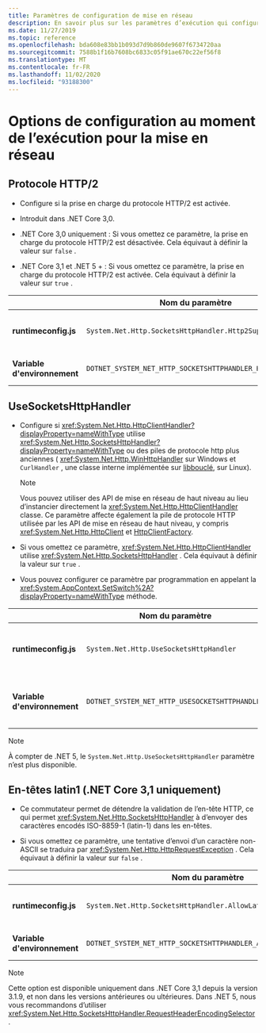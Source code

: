 ```yaml
---
title: Paramètres de configuration de mise en réseau
description: En savoir plus sur les paramètres d’exécution qui configurent la mise en réseau pour les applications .NET Core.
ms.date: 11/27/2019
ms.topic: reference
ms.openlocfilehash: bda608e83bb1b093d7d9b860de9607f6734720aa
ms.sourcegitcommit: 7588b1f16b7608bc6833c05f91ae670c22ef56f8
ms.translationtype: MT
ms.contentlocale: fr-FR
ms.lasthandoff: 11/02/2020
ms.locfileid: "93188300"
---
```

# <a name="run-time-configuration-options-for-networking"></a>Options de configuration au moment de l’exécution pour la mise en réseau

## <a name="http2-protocol"></a>Protocole HTTP/2

- Configure si la prise en charge du protocole HTTP/2 est activée.

- Introduit dans .NET Core 3,0.

- .NET Core 3,0 uniquement : Si vous omettez ce paramètre, la prise en charge du protocole HTTP/2 est désactivée. Cela équivaut à définir la valeur sur `false` .

- .NET Core 3,1 et .NET 5 + : Si vous omettez ce paramètre, la prise en charge du protocole HTTP/2 est activée. Cela équivaut à définir la valeur sur `true` .

| | Nom du paramètre | Valeurs |
| - | - | - |
| **runtimeconfig.js** | `System.Net.Http.SocketsHttpHandler.Http2Support` | `false` -désactivé<br/>`true` -activé |
| **Variable d'environnement** | `DOTNET_SYSTEM_NET_HTTP_SOCKETSHTTPHANDLER_HTTP2SUPPORT` | `0` -désactivé<br/>`1` -activé |

## <a name="usesocketshttphandler"></a>UseSocketsHttpHandler

- Configure si <xref:System.Net.Http.HttpClientHandler?displayProperty=nameWithType> utilise <xref:System.Net.Http.SocketsHttpHandler?displayProperty=nameWithType> ou des piles de protocole http plus anciennes ( <xref:System.Net.Http.WinHttpHandler> sur Windows et `CurlHandler` , une classe interne implémentée sur [libbouclé](https://curl.haxx.se/libcurl/), sur Linux).

  > [!NOTE]
  > Vous pouvez utiliser des API de mise en réseau de haut niveau au lieu d’instancier directement la <xref:System.Net.Http.HttpClientHandler> classe. Ce paramètre affecte également la pile de protocole HTTP utilisée par les API de mise en réseau de haut niveau, y compris <xref:System.Net.Http.HttpClient> et [HttpClientFactory](/previous-versions/aspnet/hh995280(v=vs.118)).

- Si vous omettez ce paramètre, <xref:System.Net.Http.HttpClientHandler> utilise <xref:System.Net.Http.SocketsHttpHandler> . Cela équivaut à définir la valeur sur `true` .

- Vous pouvez configurer ce paramètre par programmation en appelant la <xref:System.AppContext.SetSwitch%2A?displayProperty=nameWithType> méthode.

| | Nom du paramètre | Valeurs |
| - | - | - |
| **runtimeconfig.js** | `System.Net.Http.UseSocketsHttpHandler` | `true` -active l’utilisation de <xref:System.Net.Http.SocketsHttpHandler><br/>`false` -active l’utilisation de <xref:System.Net.Http.WinHttpHandler> sur Windows ou [libbouclé](https://curl.haxx.se/libcurl/) sur Linux |
| **Variable d'environnement** | `DOTNET_SYSTEM_NET_HTTP_USESOCKETSHTTPHANDLER` | `1` -active l’utilisation de <xref:System.Net.Http.SocketsHttpHandler><br/>`0` -active l’utilisation de <xref:System.Net.Http.WinHttpHandler> sur Windows ou [libbouclé](https://curl.haxx.se/libcurl/) sur Linux |

> [!NOTE]
> À compter de .NET 5, le `System.Net.Http.UseSocketsHttpHandler` paramètre n’est plus disponible.

## <a name="latin1-headers-net-core-31-only"></a>En-têtes latin1 (.NET Core 3,1 uniquement)

- Ce commutateur permet de détendre la validation de l’en-tête HTTP, ce qui permet <xref:System.Net.Http.SocketsHttpHandler> à d’envoyer des caractères encodés ISO-8859-1 (latin-1) dans les en-têtes.

- Si vous omettez ce paramètre, une tentative d’envoi d’un caractère non-ASCII se traduira par <xref:System.Net.Http.HttpRequestException> . Cela équivaut à définir la valeur sur `false` .

| | Nom du paramètre | Valeurs |
| - | - | - |
| **runtimeconfig.js** | `System.Net.Http.SocketsHttpHandler.AllowLatin1Headers` | `false` -désactivé<br/>`true` -activé |
| **Variable d'environnement** | `DOTNET_SYSTEM_NET_HTTP_SOCKETSHTTPHANDLER_ALLOWLATIN1HEADERS` | `0` -désactivé<br/>`1` -activé |

> [!NOTE]
> Cette option est disponible uniquement dans .NET Core 3,1 depuis la version 3.1.9, et non dans les versions antérieures ou ultérieures. Dans .NET 5, nous vous recommandons d’utiliser <xref:System.Net.Http.SocketsHttpHandler.RequestHeaderEncodingSelector> .
